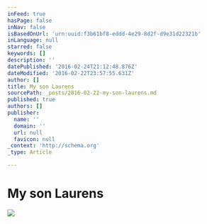 ```yaml
---
inFeed: true
hasPage: false
inNav: false
isBasedOnUrl: 'urn:uuid:f3b61bf8-eddd-4e29-8d2f-d9e31d22321b'
inLanguage: null
starred: false
keywords: []
description: ''
datePublished: '2016-02-24T21:12:48.876Z'
dateModified: '2016-02-22T23:57:55.631Z'
author: []
title: My son Laurens
sourcePath: _posts/2016-02-22-my-son-laurens.md
published: true
authors: []
publisher:
  name: ''
  domain: ''
  url: null
  favicon: null
_context: 'http://schema.org'
_type: Article

---
```

# My son Laurens
![](https://the-grid-user-content.s3-us-west-2.amazonaws.com/fc42a0fa-d183-48a9-adc9-5b62ff27ad9a.png)